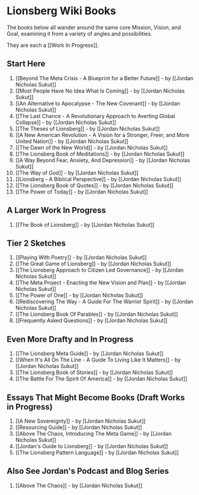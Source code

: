# Lionsberg Wiki Books 

The books below all wander around the same core Mission, Vision, and Goal, examining it from a variety of angles and possibilities. 

They are each a [[Work In Progress]]. 
## Start Here 

1. [[Beyond The Meta Crisis - A Blueprint for a Better Future]] - by [[Jordan Nicholas Sukut]]    
2. [[Most People Have No Idea What Is Coming]] - by [[Jordan Nicholas Sukut]]  
3. [[An Alternative to Apocalypse - The New Covenant]] - by [[Jordan Nicholas Sukut]]  
4. [[The Last Chance - A Revolutionary Approach to Averting Global Collapse]] - by [[Jordan Nicholas Sukut]]   
5. [[The Theses of Lionsberg]] - by [[Jordan Nicholas Sukut]]
6. [[A New American Revolution - A Vision for a Stronger, Freer, and More United Nation]] - by [[Jordan Nicholas Sukut]]   
7. [[The Dawn of the New World]] - by [[Jordan Nicholas Sukut]]   
8. [[The Lionsberg Book of Meditations]] - by [[Jordan Nicholas Sukut]]   
9. [[A Way Beyond Fear, Anxiety, And Depression]]  - by [[Jordan Nicholas Sukut]] 
10. [[The Way of God]] - by [[Jordan Nicholas Sukut]]  
11. [[Lionsberg - A Biblical Perspective]] - by [[Jordan Nicholas Sukut]]  
12. [[The Lionsberg Book of Quotes]] - by [[Jordan Nicholas Sukut]]  
13. [[The Power of Today]] - by [[Jordan Nicholas Sukut]]  

## A Larger Work In Progress
1. [[The Book of Lionsberg]] -  by [[Jordan Nicholas Sukut]]  

## Tier 2 Sketches 

1. [[Playing With Poetry]] - by [[Jordan Nicholas Sukut]]  
2. [[The Great Game of Lionsberg]] - by [[Jordan Nicholas Sukut]]  
3. [[The Lionsberg Approach to Citizen Led Governance]] - by [[Jordan Nicholas Sukut]]  
4. [[The Meta Project - Enacting the New Vision and Plan]] - by [[Jordan Nicholas Sukut]]   
5. [[The Power of One]] - by [[Jordan Nicholas Sukut]]  
6. [[Rediscovering The Way - A Guide For The Warrior Spirit]]  - by [[Jordan Nicholas Sukut]]  
7.  [[The Lionsberg Book Of Parables]] - by [[Jordan Nicholas Sukut]]  
8. [[Frequently Asked Questions]] - by [[Jordan Nicholas Sukut]]   

## Even More Drafty and In Progress  

1. [[The Lionsberg Meta Guide]] - by [[Jordan Nicholas Sukut]]  
2. [[When It's All On The Line - A Guide To Living Like It Matters]] - by [[Jordan Nicholas Sukut]]  
3. [[The Lionsberg Book of Stories]] - by [[Jordan Nicholas Sukut]]  
4. [[The Battle For The Spirit Of America]] - by [[Jordan Nicholas Sukut]]  

## Essays That Might Become Books (Draft Works in Progress)
1. [[A New Sovereignty]] - by [[Jordan Nicholas Sukut]]  
2. [[Resourcing Guide]] - by [[Jordan Nicholas Sukut]]  
3. [[Above The Chaos, Introducing The Meta Game]] - by [[Jordan Nicholas Sukut]]  
4. [[Jordan's Guide to Lionsberg]] - by [[Jordan Nicholas Sukut]]  
5. [[The Lionsberg Pattern Language]] - by [[Jordan Nicholas Sukut]]  

## Also See Jordan's Podcast and Blog Series 
1. [[Above The Chaos]] - by [[Jordan Nicholas Sukut]]  

